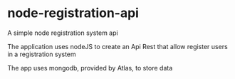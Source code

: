 # node-registration-api
A simple node registration system api



The application uses nodeJS to create an Api Rest that allow register users in a registration system

The app uses mongodb, provided by Atlas, to store data
